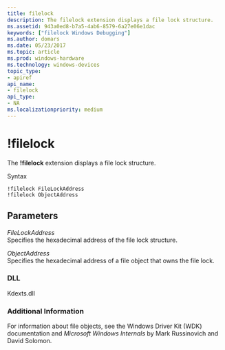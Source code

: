 ```yaml
---
title: filelock
description: The filelock extension displays a file lock structure.
ms.assetid: 943a0ed8-b7a5-4ab6-8579-6a27e06e1dac
keywords: ["filelock Windows Debugging"]
ms.author: domars
ms.date: 05/23/2017
ms.topic: article
ms.prod: windows-hardware
ms.technology: windows-devices
topic_type:
- apiref
api_name:
- filelock
api_type:
- NA
ms.localizationpriority: medium
---
```


# !filelock


The **!filelock** extension displays a file lock structure.

Syntax

```
!filelock FileLockAddress 
!filelock ObjectAddress 
```

## <span id="ddk__filelock_dbg"></span><span id="DDK__FILELOCK_DBG"></span>Parameters


<span id="_______FileLockAddress______"></span><span id="_______filelockaddress______"></span><span id="_______FILELOCKADDRESS______"></span> *FileLockAddress*   
Specifies the hexadecimal address of the file lock structure.

<span id="_______ObjectAddress______"></span><span id="_______objectaddress______"></span><span id="_______OBJECTADDRESS______"></span> *ObjectAddress*   
Specifies the hexadecimal address of a file object that owns the file lock.

### <span id="DLL"></span><span id="dll"></span>DLL

Kdexts.dll

### <span id="Additional_Information"></span><span id="additional_information"></span><span id="ADDITIONAL_INFORMATION"></span>Additional Information

For information about file objects, see the Windows Driver Kit (WDK) documentation and *Microsoft Windows Internals* by Mark Russinovich and David Solomon.

 

 






